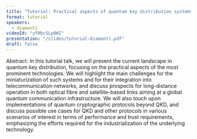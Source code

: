 ```yaml
---
title: "Tutorial: Practical aspects of quantum key distribution systems and beyond (Chair: Norbert Lütkenhaus)"
format: tutorial
speakers:
  - diamanti
videoId: "yfHbcSLp0WI"
presentation: "/slides/tutorial-Diamanti.pdf"
draft: false
---
```

Abstract: In this tutorial talk, we will present the current landscape in quantum key distribution, focusing on the practical aspects of the most prominent technologies. We will highlight the main challenges for the miniaturization of such systems and for their integration into telecommunication networks, and discuss prospects for long-distance operation in both optical fibre and satellite-based links aiming at a global quantum communication infrastructure. We will also touch upon implementations of quantum cryptographic protocols beyond QKD, and discuss possible use cases for QKD and other protocols in various scenarios of interest in terms of performance and trust requirements, emphasizing the efforts required for the industrialization of the underlying technology.
